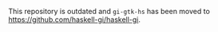 This repository is outdated and `gi-gtk-hs` has been moved to
https://github.com/haskell-gi/haskell-gi.
